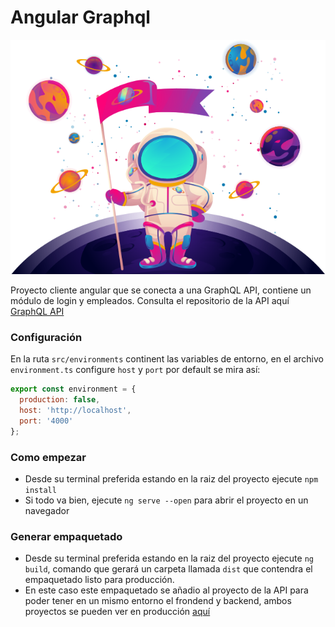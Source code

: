 # Angular Graphql
![Astronauta](https://github.com/KernelWar/angular-graphql/blob/main/src/assets/astronaut.png)

Proyecto cliente angular que se conecta a una GraphQL API, contiene un módulo de login y empleados.
Consulta el repositorio de la API aquí [GraphQL API](https://github.com/KernelWar/server-graphql "GraphQL API")

### Configuración
En la ruta `src/environments` continent las variables de entorno, en el archivo `environment.ts` configure `host` y `port` por default se mira así:
```javascript
export const environment = {
  production: false,
  host: 'http://localhost',
  port: '4000'
};

```
### Como empezar

- Desde su terminal preferida estando en la raiz del proyecto ejecute `npm install`
- Si todo va bien, ejecute `ng serve --open` para abrir el proyecto en un navegador

### Generar empaquetado
- Desde su terminal preferida estando en la raiz del proyecto ejecute `ng build`, comando que gerará un carpeta llamada `dist` que contendra el empaquetado listo para producción.
- En este caso este empaquetado se añadio al proyecto de la API para poder  tener en un mismo entorno el frondend y backend, ambos proyectos se pueden ver en producción [aquí](https://graphqldbtest.herokuapp.com "aquí")
